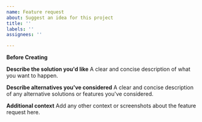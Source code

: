 ```yaml
---
name: Feature request
about: Suggest an idea for this project
title: ''
labels: ''
assignees: ''

---
```


**Before Creating**


**Describe the solution you'd like**
A clear and concise description of what you want to happen.

**Describe alternatives you've considered**
A clear and concise description of any alternative solutions or features you've considered.

**Additional context**
Add any other context or screenshots about the feature request here.
